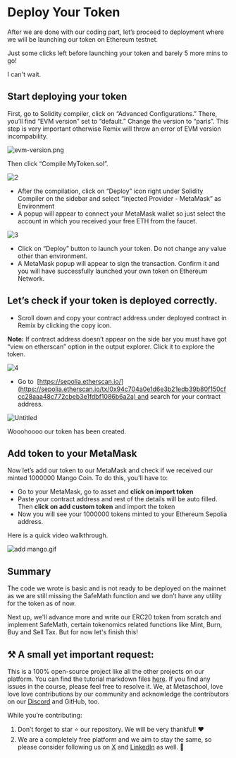 # Deploy Your Token

After we are done with our coding part, let’s proceed to deployment where we will be launching our token on Ethereum testnet.

Just some clicks left before launching your token and barely 5 more mins to go!

I can't wait.

## Start deploying your token

First, go to Solidity compiler, click on “Advanced Configurations.” There, you’ll find “EVM version” set to “default.” Change the version to “paris”. This step is very important otherwise Remix will throw an error of EVM version incompability.
    
![evm-version.png](https://github.com/0xmetaschool/Learning-Projects/blob/main/assests_for_all/Create%20your%20own%20Ethereum%20token%20in%20just%2030%20mins/3.%20Let%E2%80%99s%20Deploy%20Your%20Token/1.%20Deploy%20Your%20Token%202.webp?raw=true)

Then click “Compile MyToken.sol”.

![2](https://github.com/0xmetaschool/Learning-Projects/blob/main/assests_for_all/Create%20your%20own%20Ethereum%20token%20in%20just%2030%20mins/3.%20Let%E2%80%99s%20Deploy%20Your%20Token/1.%20Deploy%20Your%20Token%203.webp?raw=true)

- After the compilation, click on “Deploy” icon right under Solidity Compiler on the sidebar and select “Injected Provider - MetaMask” as Environment
- A popup will appear to connect your MetaMask wallet so just select the account in which you received your free ETH from the faucet.

![3](https://github.com/0xmetaschool/Learning-Projects/blob/main/assests_for_all/Create%20your%20own%20Ethereum%20token%20in%20just%2030%20mins/3.%20Let%E2%80%99s%20Deploy%20Your%20Token/1.%20Deploy%20Your%20Token%204.webp?raw=true)

- Click on “Deploy” button to launch your token. Do not change any value other than environment.
- A MetaMask popup will appear to sign the transaction. Confirm it and you will have successfully launched your own token on Ethereum Network.

## Let’s check if your token is deployed correctly.

- Scroll down and copy your contract address under deployed contract in Remix by clicking the copy icon.

**Note:** If contract address doesn’t appear on the side bar you must have got “view on etherscan” option in the output explorer. Click it to explore the token.

![4](https://github.com/0xmetaschool/Learning-Projects/blob/main/assests_for_all/Create%20your%20own%20Ethereum%20token%20in%20just%2030%20mins/3.%20Let%E2%80%99s%20Deploy%20Your%20Token/1.%20Deploy%20Your%20Token%205.webp?raw=true)

- Go to  [https://sepolia.etherscan.io/](https://sepolia.etherscan.io/tx/0x94c704a0e1d6e3b21edb39b80f150cfcc28aaa48c772cbeb3e1fdbf1086b6a2a) and search for your contract address.

![Untitled](https://github.com/0xmetaschool/Learning-Projects/blob/main/assests_for_all/Create%20your%20own%20Ethereum%20token%20in%20just%2030%20mins/3.%20Let%E2%80%99s%20Deploy%20Your%20Token/1.%20Deploy%20Your%20Token%206.webp?raw=true)

Wooohoooo our token has been created.

## Add token to your MetaMask

Now let’s add our token to our MetaMask and check if we received our minted 1000000 Mango Coin. To do this, you'll have to:

- Go to your MetaMask, go to asset and **click on import token**
- Paste your contract address and rest of the details will be auto filled. Then **click on add custom token** and import the token
- Now you will see your 1000000 tokens minted to your Ethereum Sepolia address.

Here is a quick video walkthrough.

![add mango.gif](https://github.com/0xmetaschool/Learning-Projects/blob/main/assests_for_all/Create%20your%20own%20Ethereum%20token%20in%20just%2030%20mins/3.%20Let%E2%80%99s%20Deploy%20Your%20Token/1.%20Deploy%20Your%20Token%207.webp?raw=true)

## Summary

The code we wrote is basic and is not ready to be deployed on the mainnet as we are still missing the SafeMath function and we don’t have any utility for the token as of now.

Next up, we'll advance more and write our ERC20 token from scratch and implement SafeMath, certain tokenomics related functions like Mint, Burn, Buy and Sell Tax. But for now let's finish this!


## ⚒️ A small yet important request:

This is a 100% open-source project like all the other projects on our platform. You can find the tutorial markdown files [here](https://github.com/0xmetaschool/Learning-Projects/tree/main/Create%20your%20own%20Ethereum%20token%20in%20just%2030%20mins). If you find any issues in the course, please feel free to resolve it. We, at Metaschool, love love love contributions by our community and acknowledge the contributors on our [Discord](https://discord.com/invite/vbVMUwXWgc) and GitHub, too.

While you’re contributing:

1. Don’t forget to star ⭐️ our repository. We will be very thankful! ❤️
2. We are a completely free platform and we aim to stay the same, so please consider following us on [X](https://bit.ly/eth-token-course-twitter) and [LinkedIn](https://bit.ly/eth-token-linkedin) as well. 🫶
